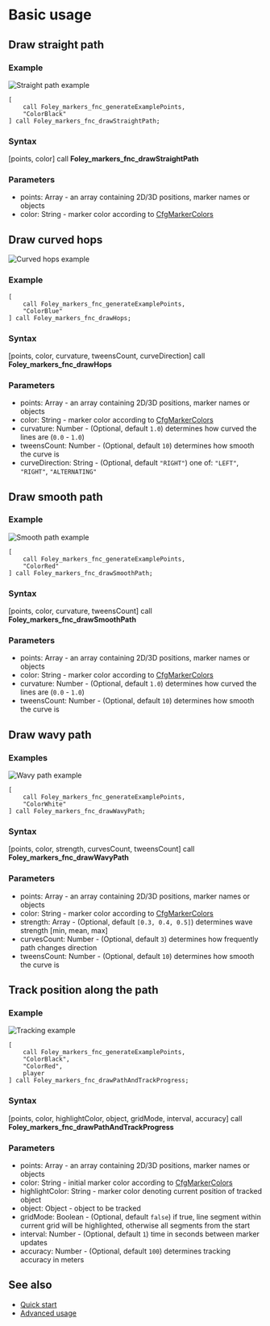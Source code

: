 # Basic usage

## Draw straight path

### Example

![Straight path example](screenshots/straight-path.jpg)

```sqf
[
    call Foley_markers_fnc_generateExamplePoints,
    "ColorBlack"
] call Foley_markers_fnc_drawStraightPath;
```

### Syntax

[points, color] call **Foley_markers_fnc_drawStraightPath**

### Parameters

* points: Array - an array containing 2D/3D positions, marker names or objects
* color: String - marker color according to [CfgMarkerColors](https://community.bistudio.com/wiki/Arma_3:_CfgMarkerColors)

## Draw curved hops

![Curved hops example](screenshots/hops.jpg)

### Example

```sqf
[
	call Foley_markers_fnc_generateExamplePoints,
	"ColorBlue"
] call Foley_markers_fnc_drawHops; 
```

### Syntax

[points, color, curvature, tweensCount, curveDirection] call **Foley_markers_fnc_drawHops**

### Parameters

* points: Array - an array containing 2D/3D positions, marker names or objects
* color: String - marker color according to [CfgMarkerColors](https://community.bistudio.com/wiki/Arma_3:_CfgMarkerColors)
* curvature: Number - (Optional, default `1.0`) determines how curved the lines are (`0.0` - `1.0`)
* tweensCount: Number - (Optional, default `10`) determines how smooth the curve is
* curveDirection: String - (Optional, default `"RIGHT"`) one of: `"LEFT"`, `"RIGHT"`, `"ALTERNATING"`


## Draw smooth path

### Example

![Smooth path example](screenshots/smooth-path.jpg)

```sqf
[
	call Foley_markers_fnc_generateExamplePoints,
	"ColorRed"
] call Foley_markers_fnc_drawSmoothPath;
```

### Syntax

[points, color, curvature, tweensCount] call **Foley_markers_fnc_drawSmoothPath**

### Parameters

* points: Array - an array containing 2D/3D positions, marker names or objects
* color: String - marker color according to [CfgMarkerColors](https://community.bistudio.com/wiki/Arma_3:_CfgMarkerColors)
* curvature: Number - (Optional, default `1.0`) determines how curved the lines are (`0.0` - `1.0`)
* tweensCount: Number - (Optional, default `10`) determines how smooth the curve is

## Draw wavy path

### Examples

![Wavy path example](screenshots/wavy-path.jpg)

```sqf
[
	call Foley_markers_fnc_generateExamplePoints,
	"ColorWhite"
] call Foley_markers_fnc_drawWavyPath;
```

### Syntax

[points, color, strength, curvesCount, tweensCount] call **Foley_markers_fnc_drawWavyPath**

### Parameters

* points: Array - an array containing 2D/3D positions, marker names or objects
* color: String - marker color according to [CfgMarkerColors](https://community.bistudio.com/wiki/Arma_3:_CfgMarkerColors)
* strength: Array - (Optional, default `[0.3, 0.4, 0.5]`) determines wave strength [min, mean, max]
* curvesCount: Number - (Optional, default `3`) determines how frequently path changes direction
* tweensCount: Number - (Optional, default `10`) determines how smooth the curve is


## Track position along the path

### Example

![Tracking example](screenshots/tracking.jpg)

```sqf
[
	call Foley_markers_fnc_generateExamplePoints,
	"ColorBlack",
	"ColorRed",
	player
] call Foley_markers_fnc_drawPathAndTrackProgress;
```

### Syntax

[points, color, highlightColor, object, gridMode, interval, accuracy] call **Foley_markers_fnc_drawPathAndTrackProgress**

### Parameters

* points: Array - an array containing 2D/3D positions, marker names or objects
* color: String - initial marker color according to [CfgMarkerColors](https://community.bistudio.com/wiki/Arma_3:_CfgMarkerColors)
* highlightColor: String - marker color denoting current position of tracked object
* object: Object - object to be tracked
* gridMode: Boolean - (Optional, default `false`) if true, line segment within current grid will be highlighted, otherwise all segments from the start
* interval: Number - (Optional, default `1`) time in seconds between marker updates
* accuracy: Number - (Optional, default `100`) determines tracking accuracy in meters

## See also

* [Quick start](../README.md)
* [Advanced usage](./advanced-usage.md)
